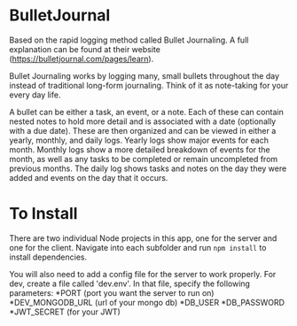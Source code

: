 # BulletJournal

Based on the rapid logging method called Bullet Journaling.  A full explanation can be found at their website (https://bulletjournal.com/pages/learn).

Bullet Journaling works by logging many, small bullets throughout the day instead of traditional long-form journaling. Think of it as note-taking for your every day life. 

A bullet can be either a task, an event, or a note. Each of these can contain nested notes to hold more detail and is associated with a date (optionally with a due date). These are then organized and can be viewed in either a yearly, monthly, and daily logs. Yearly logs show major events for each month. Monthly logs show a more detailed breakdown of events for the month, as well as any tasks to be completed or remain uncompleted from previous months. The daily log shows tasks and notes on the day they were added and events on the day that it occurs.

# To Install

There are two individual Node projects in this app, one for the server and one for the client. Navigate into each subfolder and run `npm install` to install dependencies.  

You will also need to add a config file for the server to work properly. For dev, create a file called 'dev.env'. In that file, specify the following parameters:
*PORT (port you want the server to run on)
*DEV_MONGODB_URL (url of your mongo db)
*DB_USER
*DB_PASSWORD
*JWT_SECRET (for your JWT)